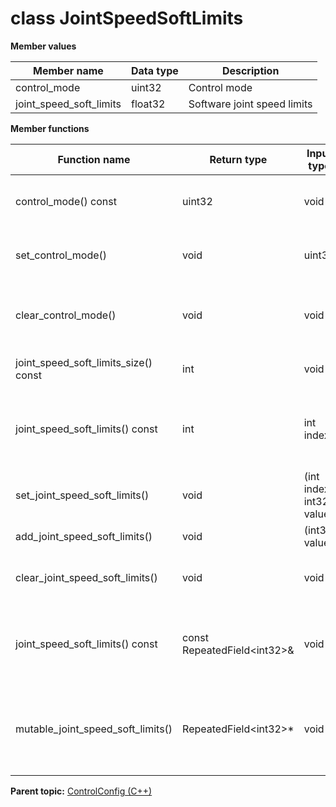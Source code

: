 # class JointSpeedSoftLimits

 **Member values** 

|Member name|Data type|Description|
|-----------|---------|-----------|
|control\_mode|uint32|Control mode|
|joint\_speed\_soft\_limits|float32|Software joint speed limits|

 **Member functions** 

|Function name|Return type|Input type|Description|
|-------------|-----------|----------|-----------|
|control\_mode\(\) const|uint32|void|Returns the current value of control\_mode. If the control\_mode is not set, returns 0.|
|set\_control\_mode\(\)|void|uint32|Sets the value of control\_mode. After calling this, control\_mode\(\) will return value.|
|clear\_control\_mode\(\)|void|void|Clears the value of control\_mode. After calling this, control\_mode\(\) will return the empty string/empty bytes.|
|joint\_speed\_soft\_limits\_size\(\) const|int|void|Returns the number of elements currently in the field.|
|joint\_speed\_soft\_limits\(\) const|int|int index|Returns the element at the given zero-based index. Calling this method with index outside of \[0, joint\_speed\_soft\_limits\_size\(\)\) yields undefined behavior.|
|set\_joint\_speed\_soft\_limits\(\)|void|\(int index, int32 value\)|Sets the value of the element at the given zero-based index.|
|add\_joint\_speed\_soft\_limits\(\)|void|\(int32 value\)|Appends a new element to the field with the given value.|
|clear\_joint\_speed\_soft\_limits\(\)|void|void|Removes all elements from the field. After calling this, joint\_speed\_soft\_limits\_size\(\) will return zero.|
|joint\_speed\_soft\_limits\(\) const|const RepeatedField<int32\>&|void|Returns the underlying RepeatedField that stores the field's elements. This container class provides STL-like iterators and other methods.|
|mutable\_joint\_speed\_soft\_limits\(\)|RepeatedField<int32\>\*|void|Returns a pointer to the underlying mutable RepeatedField that stores the field's elements. This container class provides STL-like iterators and other methods.|

**Parent topic:** [ControlConfig \(C++\)](../../summary_pages/ControlConfig.md)


